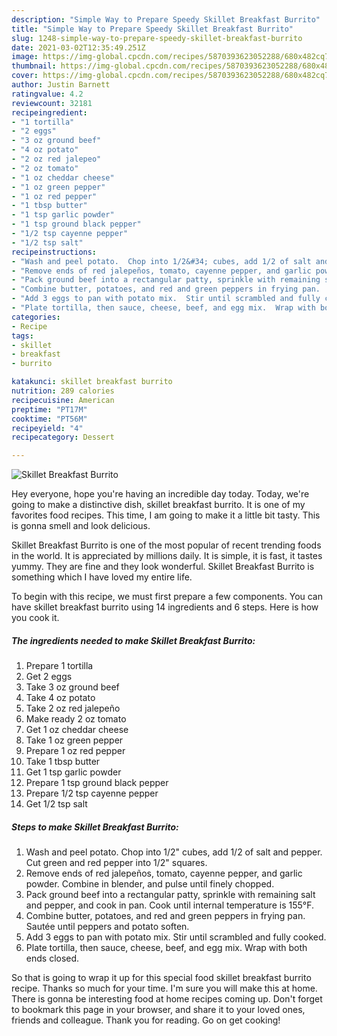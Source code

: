 ```yaml
---
description: "Simple Way to Prepare Speedy Skillet Breakfast Burrito"
title: "Simple Way to Prepare Speedy Skillet Breakfast Burrito"
slug: 1248-simple-way-to-prepare-speedy-skillet-breakfast-burrito
date: 2021-03-02T12:35:49.251Z
image: https://img-global.cpcdn.com/recipes/5870393623052288/680x482cq70/skillet-breakfast-burrito-recipe-main-photo.jpg
thumbnail: https://img-global.cpcdn.com/recipes/5870393623052288/680x482cq70/skillet-breakfast-burrito-recipe-main-photo.jpg
cover: https://img-global.cpcdn.com/recipes/5870393623052288/680x482cq70/skillet-breakfast-burrito-recipe-main-photo.jpg
author: Justin Barnett
ratingvalue: 4.2
reviewcount: 32181
recipeingredient:
- "1 tortilla"
- "2 eggs"
- "3 oz ground beef"
- "4 oz potato"
- "2 oz red jalepeo"
- "2 oz tomato"
- "1 oz cheddar cheese"
- "1 oz green pepper"
- "1 oz red pepper"
- "1 tbsp butter"
- "1 tsp garlic powder"
- "1 tsp ground black pepper"
- "1/2 tsp cayenne pepper"
- "1/2 tsp salt"
recipeinstructions:
- "Wash and peel potato.  Chop into 1/2&#34; cubes, add 1/2 of salt and pepper.  Cut green and red pepper into 1/2&#34; squares."
- "Remove ends of red jalepeños, tomato, cayenne pepper, and garlic powder.  Combine in blender, and pulse until finely chopped."
- "Pack ground beef into a rectangular patty, sprinkle with remaining salt and pepper, and cook in pan.  Cook until internal temperature is 155°F."
- "Combine butter, potatoes, and red and green peppers in frying pan.  Sautée until peppers and potato soften."
- "Add 3 eggs to pan with potato mix.  Stir until scrambled and fully cooked."
- "Plate tortilla, then sauce, cheese, beef, and egg mix.  Wrap with both ends closed."
categories:
- Recipe
tags:
- skillet
- breakfast
- burrito

katakunci: skillet breakfast burrito 
nutrition: 289 calories
recipecuisine: American
preptime: "PT17M"
cooktime: "PT56M"
recipeyield: "4"
recipecategory: Dessert

---
```



![Skillet Breakfast Burrito](https://img-global.cpcdn.com/recipes/5870393623052288/680x482cq70/skillet-breakfast-burrito-recipe-main-photo.jpg)

Hey everyone, hope you're having an incredible day today. Today, we're going to make a distinctive dish, skillet breakfast burrito. It is one of my favorites food recipes. This time, I am going to make it a little bit tasty. This is gonna smell and look delicious.

Skillet Breakfast Burrito is one of the most popular of recent trending foods in the world. It is appreciated by millions daily. It is simple, it is fast, it tastes yummy. They are fine and they look wonderful. Skillet Breakfast Burrito is something which I have loved my entire life.




To begin with this recipe, we must first prepare a few components. You can have skillet breakfast burrito using 14 ingredients and 6 steps. Here is how you cook it.

<!--inarticleads1-->

##### The ingredients needed to make Skillet Breakfast Burrito:

1. Prepare 1 tortilla
1. Get 2 eggs
1. Take 3 oz ground beef
1. Take 4 oz potato
1. Take 2 oz red jalepeño
1. Make ready 2 oz tomato
1. Get 1 oz cheddar cheese
1. Take 1 oz green pepper
1. Prepare 1 oz red pepper
1. Take 1 tbsp butter
1. Get 1 tsp garlic powder
1. Prepare 1 tsp ground black pepper
1. Prepare 1/2 tsp cayenne pepper
1. Get 1/2 tsp salt




<!--inarticleads2-->

##### Steps to make Skillet Breakfast Burrito:

1. Wash and peel potato.  Chop into 1/2&#34; cubes, add 1/2 of salt and pepper.  Cut green and red pepper into 1/2&#34; squares.
1. Remove ends of red jalepeños, tomato, cayenne pepper, and garlic powder.  Combine in blender, and pulse until finely chopped.
1. Pack ground beef into a rectangular patty, sprinkle with remaining salt and pepper, and cook in pan.  Cook until internal temperature is 155°F.
1. Combine butter, potatoes, and red and green peppers in frying pan.  Sautée until peppers and potato soften.
1. Add 3 eggs to pan with potato mix.  Stir until scrambled and fully cooked.
1. Plate tortilla, then sauce, cheese, beef, and egg mix.  Wrap with both ends closed.




So that is going to wrap it up for this special food skillet breakfast burrito recipe. Thanks so much for your time. I'm sure you will make this at home. There is gonna be interesting food at home recipes coming up. Don't forget to bookmark this page in your browser, and share it to your loved ones, friends and colleague. Thank you for reading. Go on get cooking!
